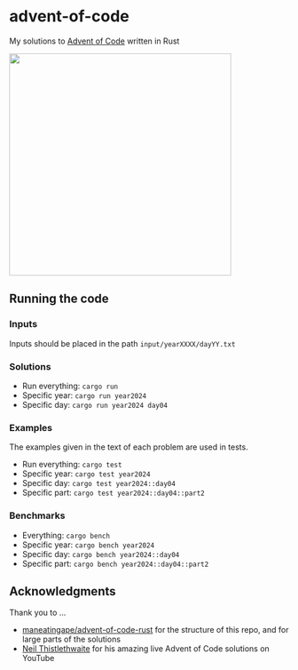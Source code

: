 # advent-of-code

My solutions to [Advent of Code](https://adventofcode.com/) written in Rust

<img src="https://github.com/user-attachments/assets/c5209052-c2b5-40aa-a60b-1b427ef35178" width=400>

## Running the code

### Inputs

Inputs should be placed in the path `input/yearXXXX/dayYY.txt`

### Solutions

- Run everything: `cargo run`
- Specific year: `cargo run year2024`
- Specific day: `cargo run year2024 day04`

### Examples

The examples given in the text of each problem are used in tests.

- Run everything: `cargo test`
- Specific year: `cargo test year2024`
- Specific day: `cargo test year2024::day04`
- Specific part: `cargo test year2024::day04::part2`

### Benchmarks

- Everything: `cargo bench`
- Specific year: `cargo bench year2024`
- Specific day: `cargo bench year2024::day04`
- Specific part: `cargo bench year2024::day04::part2`

## Acknowledgments

Thank you to ...

- [maneatingape/advent-of-code-rust](https://github.com/maneatingape/advent-of-code-rust) for the structure of this repo, and for large parts of the solutions
- [Neil Thistlethwaite](https://www.youtube.com/@nthistlethwaite) for his amazing live Advent of Code solutions on YouTube

